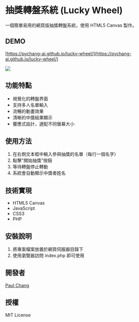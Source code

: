 # 抽獎轉盤系統 (Lucky Wheel)

一個簡單易用的網頁版抽獎轉盤系統，使用 HTML5 Canvas 製作。

## DEMO

[https://pychang-ai.github.io/lucky-wheel/](https://pychang-ai.github.io/lucky-wheel/)  

<img src="https://raw.githubusercontent.com/pychang-ai/lucky-wheel/master/images/demo.png"/>


## 功能特點

- 視覺化的轉盤界面
- 支持多人名單輸入
- 流暢的動畫效果
- 清晰的中獎結果顯示
- 響應式設計，適配不同螢幕大小

## 使用方法

1. 在右側文本框中輸入參與抽獎的名單（每行一個名字）
2. 點擊"開始抽獎"按鈕
3. 等待轉盤停止轉動
4. 系統會自動顯示中獎者姓名

## 技術實現

- HTML5 Canvas
- JavaScript
- CSS3
- PHP

## 安裝說明

1. 將專案檔案放置於網頁伺服器目錄下
2. 使用瀏覽器訪問 index.php 即可使用

## 開發者

[Paul Chang](https://pychang-ai.github.io)

## 授權

MIT License

